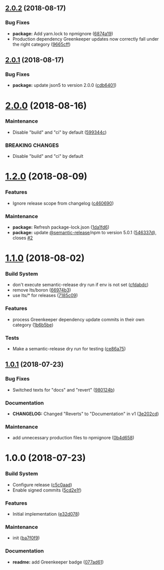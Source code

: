 ## [2.0.2](https://github.com/Alorel/conventional-changelog-personal/compare/2.0.1...2.0.2) (2018-08-17)


### Bug Fixes

* **package:** Add yarn.lock to npmignore ([6874a19](https://github.com/Alorel/conventional-changelog-personal/commit/6874a19))
* Production dependency Greenkeeper updates now correctly fall under the right category ([9665cff](https://github.com/Alorel/conventional-changelog-personal/commit/9665cff))

## [2.0.1](https://github.com/Alorel/conventional-changelog-personal/compare/2.0.0...2.0.1) (2018-08-17)


### Bug Fixes

* **package:** update json5 to version 2.0.0 ([cdb6401](https://github.com/Alorel/conventional-changelog-personal/commit/cdb6401))

# [2.0.0](https://github.com/Alorel/conventional-changelog-personal/compare/1.2.0...2.0.0) (2018-08-16)


### Maintenance

* Disable "build" and "ci" by default ([599344c](https://github.com/Alorel/conventional-changelog-personal/commit/599344c))


### BREAKING CHANGES

* Disable "build" and "ci" by default

# [1.2.0](https://github.com/Alorel/conventional-changelog-personal/compare/1.1.0...1.2.0) (2018-08-09)


### Features

* Ignore release scope from changelog ([c460690](https://github.com/Alorel/conventional-changelog-personal/commit/c460690))


### Maintenance

* **package:** Refresh package-lock.json ([1da1fd6](https://github.com/Alorel/conventional-changelog-personal/commit/1da1fd6))
* **package:** update [@semantic-release](https://github.com/semantic-release)/npm to version 5.0.1 ([546337d](https://github.com/Alorel/conventional-changelog-personal/commit/546337d)), closes [#2](https://github.com/Alorel/conventional-changelog-personal/issues/2)

# [1.1.0](https://github.com/Alorel/conventional-changelog-personal/compare/1.0.1...1.1.0) (2018-08-02)


### Build System

* don't execute semantic-release dry run if env is not set ([cfdabdc](https://github.com/Alorel/conventional-changelog-personal/commit/cfdabdc))
* remove lts/boron ([66974b3](https://github.com/Alorel/conventional-changelog-personal/commit/66974b3))
* use lts/* for releases ([7185c09](https://github.com/Alorel/conventional-changelog-personal/commit/7185c09))


### Features

* process Greenkeeper dependency update commits in their own category ([1b6b5be](https://github.com/Alorel/conventional-changelog-personal/commit/1b6b5be))


### Tests

* Make a semantic-release dry run for testing ([ce86a75](https://github.com/Alorel/conventional-changelog-personal/commit/ce86a75))

## [1.0.1](https://github.com/Alorel/conventional-changelog-personal/compare/1.0.0...1.0.1) (2018-07-23)


### Bug Fixes

* Switched texts for "docs" and "revert" ([980124b](https://github.com/Alorel/conventional-changelog-personal/commit/980124b))


### Documentation

* **CHANGELOG:** Changed "Reverts" to "Documentation" in v1 ([3e202cd](https://github.com/Alorel/conventional-changelog-personal/commit/3e202cd))


### Maintenance

* add unnecessary production files to npmignore ([0b4d658](https://github.com/Alorel/conventional-changelog-personal/commit/0b4d658))

# 1.0.0 (2018-07-23)


### Build System

* Configure release ([c5c0aad](https://github.com/Alorel/conventional-changelog-personal/commit/c5c0aad))
* Enable signed commits ([5cd2e1f](https://github.com/Alorel/conventional-changelog-personal/commit/5cd2e1f))


### Features

* Initial implementation ([e32d078](https://github.com/Alorel/conventional-changelog-personal/commit/e32d078))


### Maintenance

* init ([ba7f0f9](https://github.com/Alorel/conventional-changelog-personal/commit/ba7f0f9))


### Documentation

* **readme:** add Greenkeeper badge ([077ad61](https://github.com/Alorel/conventional-changelog-personal/commit/077ad61))
